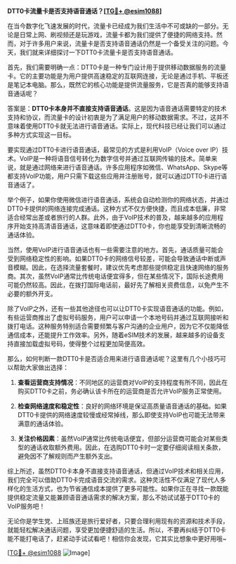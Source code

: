 **DTT0卡流量卡是否支持语音通话？[[TG💪+ @esim1088](https://t.me/s/esim1088)]**

在当今数字化飞速发展的时代，流量卡已经成为我们生活中不可或缺的一部分。无论是日常上网、刷视频还是玩游戏，流量卡都为我们提供了便捷的网络支持。然而，对于许多用户来说，流量卡是否支持语音通话仍然是一个备受关注的问题。今天，我们就来详细探讨一下DTT0卡流量卡是否支持语音通话。

首先，我们需要明确一点：DTT0卡是一种专门设计用于提供移动数据服务的流量卡。它的主要功能是为用户提供高速稳定的互联网连接，无论是通过手机、平板还是笔记本电脑。那么，既然它的核心功能是提供流量服务，它是否真的能够支持语音通话呢？

答案是：**DTT0卡本身并不直接支持语音通话**。这是因为语音通话需要特定的技术支持和协议，而流量卡的设计初衷是为了满足用户的移动数据需求。不过，这并不意味着使用DTT0卡就无法进行语音通话。实际上，现代科技已经让我们可以通过多种方式实现这一目标。

要实现通过DTT0卡进行语音通话，最常见的方式是利用VoIP（Voice over IP）技术。VoIP是一种将语音信号转化为数字信号并通过互联网传输的技术。简单来说，就是通过网络来进行语音通话。许多应用程序如微信、WhatsApp、Skype等都支持VoIP功能，用户只需下载这些应用并注册账号，就可以通过DTT0卡进行语音通话了。

举个例子，如果你使用微信进行语音通话，系统会自动检测你的网络状态，并通过DTT0卡提供的网络连接完成通话。这种方式不仅方便快捷，而且成本低廉，非常适合经常出差或者旅行的人群。此外，由于VoIP技术的普及，越来越多的应用程序开始支持高清语音通话，这意味着即使通过DTT0卡，你也能享受到清晰流畅的通话体验。

当然，使用VoIP进行语音通话也有一些需要注意的地方。首先，通话质量可能会受到网络稳定性的影响。如果DTT0卡的网络信号较差，可能会导致通话中断或声音模糊。因此，在选择流量套餐时，建议优先考虑那些提供稳定且快速网络的服务商。其次，虽然VoIP通常比传统电话便宜得多，但在某些情况下，国际长途费用可能仍然较高。因此，在拨打国际电话前，最好先了解相关资费信息，以免产生不必要的额外开支。

除了VoIP之外，还有一些其他途径也可以让DTT0卡实现语音通话的功能。例如，有些运营商推出了虚拟号码服务，用户可以申请一个本地号码并通过互联网接听和拨打电话。这种服务特别适合需要频繁与客户沟通的企业用户，因为它不仅能降低通信成本，还能提升工作效率。另外，随着eSIM技术的发展，越来越多的设备支持直接加载虚拟号码，使得整个过程更加简便高效。

那么，如何判断一款DTT0卡是否适合用来进行语音通话呢？这里有几个小技巧可以帮助大家做出选择：

1. **查看运营商支持情况**：不同地区的运营商对VoIP的支持程度有所不同，因此在购买DTT0卡之前，务必确认该卡所在的运营商是否允许VoIP服务正常使用。
   
2. **检查网络速度和稳定性**：良好的网络环境是保证高质量语音通话的基础。如果DTT0卡提供的网络速度较慢或经常掉线，那么即使支持VoIP也可能无法带来满意的通话体验。
   
3. **关注价格因素**：虽然VoIP通常比传统电话便宜，但部分运营商可能会对某些类型的通话收取额外费用。因此，在选购DTT0卡时一定要仔细阅读相关条款，避免因不了解规则而产生额外支出。

综上所述，虽然DTT0卡本身不直接支持语音通话，但通过VoIP技术和相关应用，我们完全可以借助DTT0卡完成语音交流的需求。这种灵活性不仅满足了现代人多样化的生活方式，也为节省通信成本提供了更多可能性。如果你正在寻找一款既能提供稳定流量又能兼顾语音通话需求的解决方案，那么不妨试试基于DTT0卡的VoIP服务吧！

无论你是学生党、上班族还是旅行爱好者，只要合理利用现有的资源和技术手段，就能轻松解决通话问题，享受更加便捷舒适的生活。所以，不要再纠结于DTT0卡能不能打电话了，赶紧动手试试看吧！相信你会发现，它其实比想象中更好用哦~

[[TG💪+ @esim1088](https://t.me/s/esim1088) ![Image](https://i.postimg.cc/4NQfJmqS/Snipaste-2025-05-13-00-14-12.png)]